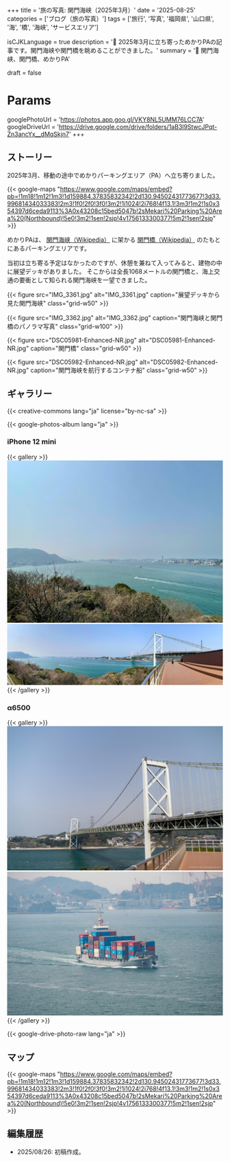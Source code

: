 +++
title = '旅の写真: 関門海峡（2025年3月）'
date = '2025-08-25'
categories = ['ブログ（旅の写真）']
tags = ['旅行', '写真', '福岡県', '山口県', '海', '橋', '海峡', 'サービスエリア']

isCJKLanguage = true
description = '🌉 2025年3月に立ち寄っためかりPAの記事です。関門海峡や関門橋を眺めることができました。'
summary = '📍 関門海峡、関門橋、めかりPA'

draft = false

# Params
googlePhotoUrl = 'https://photos.app.goo.gl/VKY8NL5UMM76LCC7A'
googleDriveUrl = 'https://drive.google.com/drive/folders/1aB3l9StwcJPqt-Zn3ancYx__dMqSkjn7'
+++


## ストーリー

2025年3月、移動の途中でめかりパーキングエリア（PA）へ立ち寄りました。

{{< google-maps "https://www.google.com/maps/embed?pb=!1m18!1m12!1m3!1d159884.37835832342!2d130.94502431773677!3d33.99681434033383!2m3!1f0!2f0!3f0!3m2!1i1024!2i768!4f13.1!3m3!1m2!1s0x354397d6ceda9113%3A0x43208c15bed5047b!2sMekari%20Parking%20Area%20(Northbound)!5e0!3m2!1sen!2sjp!4v1756133300377!5m2!1sen!2sjp" >}}

めかりPAは、 [関門海峡（Wikipedia）](https://ja.wikipedia.org/wiki/%E9%96%A2%E9%96%80%E6%B5%B7%E5%B3%A1) に架かる [関門橋（Wikipedia）](https://ja.wikipedia.org/wiki/%E9%96%A2%E9%96%80%E6%A9%8B) のたもとにあるパーキングエリアです。

当初は立ち寄る予定はなかったのですが、休憩を兼ねて入ってみると、建物の中に展望デッキがありました。
そこからは全長1068メートルの関門橋と、海上交通の要衝として知られる関門海峡を一望できました。

{{< figure
    src="IMG_3361.jpg"
    alt="IMG_3361.jpg"
    caption="展望デッキから見た関門海峡"
    class="grid-w50"
    >}}

{{< figure
    src="IMG_3362.jpg"
    alt="IMG_3362.jpg"
    caption="関門海峡と関門橋のパノラマ写真"
    class="grid-w100"
    >}}

{{< figure
    src="DSC05981-Enhanced-NR.jpg"
    alt="DSC05981-Enhanced-NR.jpg"
    caption="関門橋"
    class="grid-w50"
    >}}

{{< figure
    src="DSC05982-Enhanced-NR.jpg"
    alt="DSC05982-Enhanced-NR.jpg"
    caption="関門海峡を航行するコンテナ船"
    class="grid-w50"
    >}}


## ギャラリー

{{< creative-commons lang="ja" license="by-nc-sa" >}}

{{< google-photos-album lang="ja" >}}


### iPhone 12 mini

{{< gallery >}}
<img src="IMG_3361.jpg" alt="IMG_3361.jpg" class="grid-w33" />
<img src="IMG_3362.jpg" alt="IMG_3362.jpg" class="grid-w66" />
{{< /gallery >}}


### α6500

{{< gallery >}}
<img src="DSC05981-Enhanced-NR.jpg" alt="DSC05981-Enhanced-NR.jpg" class="grid-w50" />
<img src="DSC05982-Enhanced-NR.jpg" alt="DSC05982-Enhanced-NR.jpg" class="grid-w50" />
{{< /gallery >}}

{{< google-drive-photo-raw lang="ja" >}}


## マップ

{{< google-maps "https://www.google.com/maps/embed?pb=!1m18!1m12!1m3!1d159884.37835832342!2d130.94502431773677!3d33.99681434033383!2m3!1f0!2f0!3f0!3m2!1i1024!2i768!4f13.1!3m3!1m2!1s0x354397d6ceda9113%3A0x43208c15bed5047b!2sMekari%20Parking%20Area%20(Northbound)!5e0!3m2!1sen!2sjp!4v1756133300377!5m2!1sen!2sjp" >}}


## 編集履歴

- 2025/08/26: 初稿作成。


